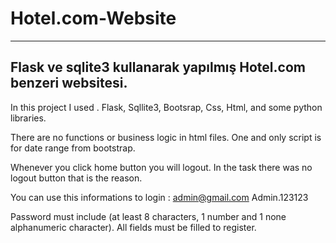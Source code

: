 # Hotel.com-Website
------------------------------------------------------------------
Flask ve sqlite3 kullanarak yapılmış Hotel.com benzeri websitesi.
------------------------------------------------------------------


In this project I used .
Flask, Sqllite3, Bootsrap, Css, Html, and some python libraries.

There are no functions or business logic in html files. One and only script is for date range from bootstrap.

Whenever you click home button you will logout. In the task there was no logout button that is the reason.

You can use this informations to login :
        admin@gmail.com
        Admin.123123

        
Password must include (at least 8 characters, 1 number and 1 none alphanumeric character).
All fields must be filled to register.
